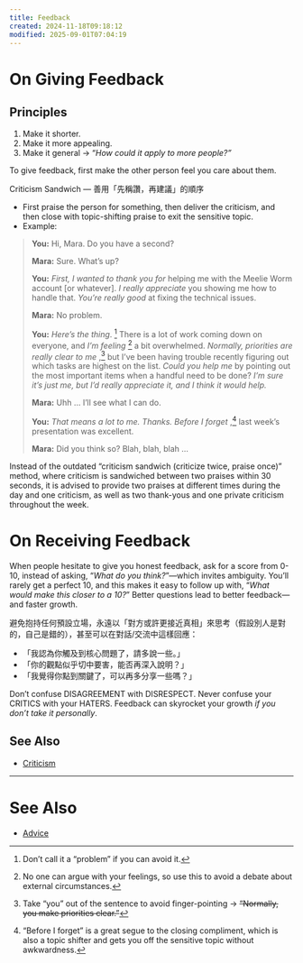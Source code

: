 ```yaml
---
title: Feedback
created: 2024-11-18T09:18:12
modified: 2025-09-01T07:04:19
---
```


# On Giving Feedback

## Principles

1. Make it shorter.
2. Make it more appealing.
3. Make it general → “_How could it apply to more people?”_

To give feedback, first make the other person feel you care about them.

Criticism Sandwich — 善用「先稱讚，再建議」的順序

* First praise the person for something, then deliver the criticism, and then close with topic-shifting praise to exit the sensitive topic.
* Example:

> **You:** Hi, Mara. Do you have a second?
>
> **Mara:** Sure. What’s up?
>
> **You:** _First, I wanted to thank you for_ helping me with the Meelie Worm account [or whatever]. _I really appreciate_ you showing me how to handle that. _You’re really good_ at fixing the technical issues.
>
> **Mara:** No problem.
>
> **You:** _Here’s the thing_. [^1] There is a lot of work coming down on everyone, and _I’m feeling_ [^2] a bit overwhelmed. _Normally, priorities are really clear to me_ ,[^3] but I’ve been having trouble recently figuring out which tasks are highest on the list. _Could you help me_ by pointing out the most important items when a handful need to be done? _I’m sure it’s just me, but I’d really appreciate it, and I think it would help._
>
> **Mara:** Uhh … I’ll see what I can do.
>
> **You:** _That means a lot to me. Thanks. Before I forget_ ,[^4] last week’s presentation was excellent.
>
> **Mara:** Did you think so? Blah, blah, blah …

Instead of the outdated “criticism sandwich (criticize twice, praise once)” method, where criticism is sandwiched between two praises within 30 seconds, it is advised to provide two praises at different times during the day and one criticism, as well as two thank-yous and one private criticism throughout the week.

# On Receiving Feedback

When people hesitate to give you honest feedback, ask for a score from 0-10, instead of asking, “_What do you think?_”—which invites ambiguity. You’ll rarely get a perfect 10, and this makes it easy to follow up with, “_What would make this closer to a 10?_” Better questions lead to better feedback—and faster growth.

避免抱持任何預設立場，永遠以「對方或許更接近真相」來思考（假設別人是對的，自己是錯的），甚至可以在對話/交流中這樣回應：

* 「我認為你觸及到核心問題了，請多說一些。」
* 「你的觀點似乎切中要害，能否再深入說明？」
* 「我覺得你點到關鍵了，可以再多分享一些嗎？」

Don’t confuse DISAGREEMENT with DISRESPECT. Never confuse your CRITICS with your HATERS. Feedback can skyrocket your growth _if you don’t take it personally_.

## See Also

* [Criticism](criticism.md)

---

# See Also

* [Advice](advice.md)

[^1]: Don’t call it a “problem” if you can avoid it.
[^2]: No one can argue with your feelings, so use this to avoid a debate about external circumstances.
[^3]: Take “you” out of the sentence to avoid finger-pointing → ~~“Normally, you make priorities clear.”~~
[^4]: “Before I forget” is a great segue to the closing compliment, which is also a topic shifter and gets you off the sensitive topic without awkwardness.
